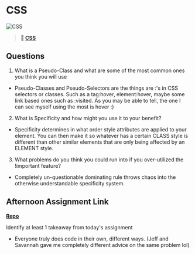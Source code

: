 # CSS

![CSS](https://bcw.blob.core.windows.net/public/cssUnit/1411879719053976)

> **📖 [CSS](https://codeworksacademy.com/fs-student-guide/resources/wk1/03-CSS)**

## Questions

1. What is a Pseudo-Class and what are some of the most common ones you think you will use
- Pseudo-Classes and Pseudo-Selectors are the things are :'s in CSS selectors or classes. Such as a tag:hover, element:hover, maybe some link based ones such as :visited. As you may be able to tell, the one I can see myself using the most is hover :)

2. What is Specificity and how might you use it to your benefit?
- Specificity determines in what order style attributes are applied to your element. You can then make it so whatever has a certain CLASS style is different than other similar elements that are only being affected by an ELEMENT style.

3. What problems do you think you could run into if you over-utilized the !important feature?
- Completely un-questionable dominating rule throws chaos into the otherwise understandable specificity system.

## Afternoon Assignment Link

**[Repo](https://github.com/TheOneTrueRy/Cool-Site)**

Identify at least 1 takeaway from today's assignment

- Everyone truly does code in their own, different ways. (Jeff and Savannah gave me completely different advice on the same problem lol)